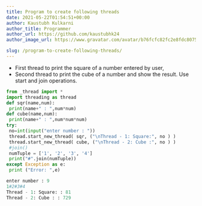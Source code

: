```yaml
---
title: Program to create following threads
date: 2021-05-22T01:54:51+00:00
author: Kaustubh Kulkarni
author_title: Programmer
author_url: https://github.com/kaustubhk24
author_image_url: https://www.gravatar.com/avatar/b76fcfc82fc2e8fdc8075636f1735f61?s=200

slug: /program-to-create-following-threads/
---
```


*  First thread to print the square of a number entered by user,
*  Second thread to print the cube of a number and show the result. Use start and join operations.

```python title="file.py"
from _thread import *
import threading as thread
def sqr(name,num):
 print(name+" : ",num*num)
def cube(name,num):
 print(name+" : ",num*num*num)
try:
 no=int(input("enter number : "))
 thread.start_new_thread( sqr, ("\nThread - 1: Square:", no ) )
 thread.start_new_thread( cube, ("\nThread - 2: Cube :", no ) )
 #join()
 numTuple = ['1', '2', '3', '4']
 print("#".join(numTuple))
except Exception as e:
 print ("Error: ",e)
```

```python title="Output"
enter number : 9
1#2#3#4
Thread - 1: Square: : 81
Thread - 2: Cube : : 729

```